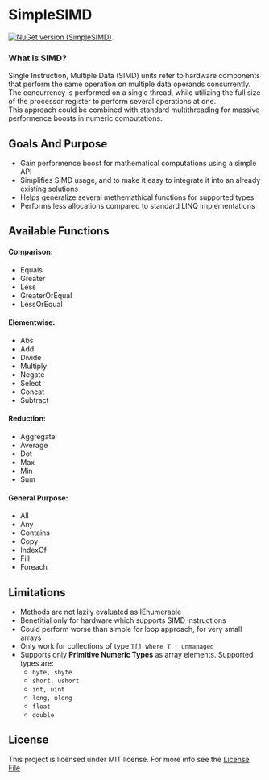 # SimpleSIMD

[![NuGet version (SimpleSIMD)](https://img.shields.io/nuget/v/SimpleSIMD.svg?style=flat-square)](https://www.nuget.org/packages/SimpleSIMD/)

### What is SIMD?
Single Instruction, Multiple Data (SIMD) units refer to hardware components that perform the same operation on multiple data operands concurrently.
The concurrency is performed on a single thread, while utilizing the full size of the processor register to perform several operations at one.  
This approach could be combined with standard multithreading for massive performence boosts in numeric computations.

## Goals And Purpose
* Gain performence boost for mathematical computations using a simple API
* Simplifies SIMD usage, and to make it easy to integrate it into an already existing solutions
* Helps generalize several methemathical functions for supported types
* Performs less allocations compared to standard LINQ implementations

## Available Functions
#### Comparison:
* Equals
* Greater
* Less
* GreaterOrEqual
* LessOrEqual

#### Elementwise:
* Abs
* Add
* Divide
* Multiply
* Negate
* Select
* Concat
* Subtract

#### Reduction:
* Aggregate
* Average
* Dot
* Max
* Min
* Sum

#### General Purpose:
* All
* Any
* Contains
* Copy
* IndexOf
* Fill
* Foreach

## Limitations
* Methods are not lazily evaluated as IEnumerable
* Benefitial only for hardware which supports SIMD instructions
* Could perform worse than simple for loop approach, for very small arrays
* Only work for collections of type ```T[] where T : unmanaged```
* Supports only **Primitive Numeric Types** as array elements. Supported types are:
  * ```byte, sbyte```
  * ```short, ushort```
  * ```int, uint```
  * ```long, ulong```
  * ```float```
  * ```double```

## License
This project is licensed under MIT license. For more info see the [License File](LICENSE)
